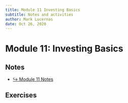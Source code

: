 ```yaml
---
title: Module 11 Investing Basics
subtitle: Notes and activities
author: Mark Lucernas
date: Oct 26, 2020
---
```



# Module 11: Investing Basics

## Notes

- [↪ Module 11 Notes](notes)

## Exercises


